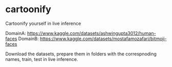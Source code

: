 # cartoonify
Cartoonify yourself in live inference

DomainA: https://www.kaggle.com/datasets/ashwingupta3012/human-faces
DomainB: https://www.kaggle.com/datasets/mostafamozafari/bitmoji-faces

Download the datasets, prepare them in folders with the correspnoding names, train, test in live inference.
